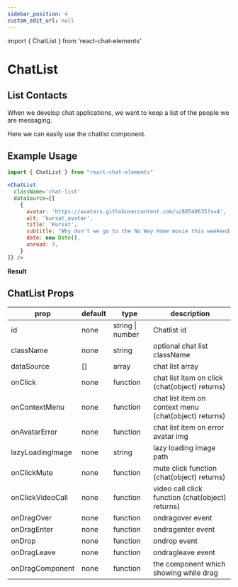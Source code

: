 ```yaml
---
sidebar_position: 4
custom_edit_url: null
---
```

import { ChatList } from 'react-chat-elements'

# ChatList

## List Contacts
When we develop chat applications, we want to keep a list of the people we are messaging.

Here we can easily use the chatlist component.

<div style={{ color:"black", margin:"50px 0px"}}>
<ChatList
  className='chat-list'
  dataSource={[
    {
        avatar: 'https://avatars.githubusercontent.com/u/80540635?v=4',
        alt: 'kursat_avatar',
        title: 'Kursat',
        subtitle: 'Thank you so much.',
        date: new Date(),
        unread: 1,
    },
    {
        avatar: 'https://avatars.githubusercontent.com/u/41473129?v=4',
        alt: 'emre_avatar',
        title: 'Emre',
        subtitle: "Okey. I'll send you.",
        date: new Date(),
        unread: 0,
    },
]} />
</div>

## Example Usage

```jsx
import { ChatList } from "react-chat-elements"

<ChatList
  className='chat-list'
  dataSource={[
    {
      avatar: 'https://avatars.githubusercontent.com/u/80540635?v=4',
      alt: 'kursat_avatar',
      title: 'Kursat',
      subtitle: "Why don't we go to the No Way Home movie this weekend ?",
      date: new Date(),
      unread: 3,
    }
]} />
```

**Result**

<div style={{ color:"black"}}>
  <ChatList
  className='chat-list'
  dataSource={[
    {
      avatar: 'https://avatars.githubusercontent.com/u/80540635?v=4',
      alt: 'kursat_avatar',
      title: 'Kursat',
      subtitle: "Why don't we go to the No Way Home movie this weekend ?",
      date: new Date(),
      unread: 3,
    }
  ]} />
</div>

## ChatList Props

|       prop       | default |       type       |                      description                      |
|----------------|-------|----------------|-----------------------------------------------------|
| id               | none    | string \| number | Chatlist id                                           |
| className        | none    | string           | optional chat list className                          |
| dataSource       | []      | array            | chat list array                                       |
| onClick          | none    | function         | chat list item on click (chat(object) returns)        |
| onContextMenu    | none    | function         | chat list item on context menu (chat(object) returns) |
| onAvatarError    | none    | function         | chat list item on error avatar img                    |
| lazyLoadingImage | none    | string           | lazy loading image path                               |
| onClickMute      | none    | function         | mute click function (chat(object) returns)            |
| onClickVideoCall | none    | function         | video call click function (chat(object) returns)      |
| onDragOver       | none    | function         | ondragover event                                      |
| onDragEnter      | none    | function         | ondragenter event                                     |
| onDrop           | none    | function         | ondrop event                                          |
| onDragLeave      | none    | function         | ondragleave event                                     |
| onDragComponent  | none    | function         | the component which showing while drag                |